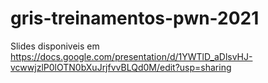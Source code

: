 # gris-treinamentos-pwn-2021
Slides disponiveis em https://docs.google.com/presentation/d/1YWTlD_aDlsvHJ-vcwwjzlP0lOTN0bXuJrjfvvBLQd0M/edit?usp=sharing
